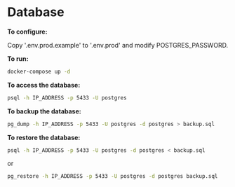 # Database

**To configure:**

Copy '.env.prod.example' to '.env.prod' and modify POSTGRES_PASSWORD.

**To run:**

```bash
docker-compose up -d
```

**To access the database:**

```bash
psql -h IP_ADDRESS -p 5433 -U postgres
```

**To backup the database:**

```bash
pg_dump -h IP_ADDRESS -p 5433 -U postgres -d postgres > backup.sql
```

**To restore the database:**

```bash
psql -h IP_ADDRESS -p 5433 -U postgres -d postgres < backup.sql
```

or

```bash
pg_restore -h IP_ADDRESS -p 5433 -U postgres -d postgres backup.sql
```
